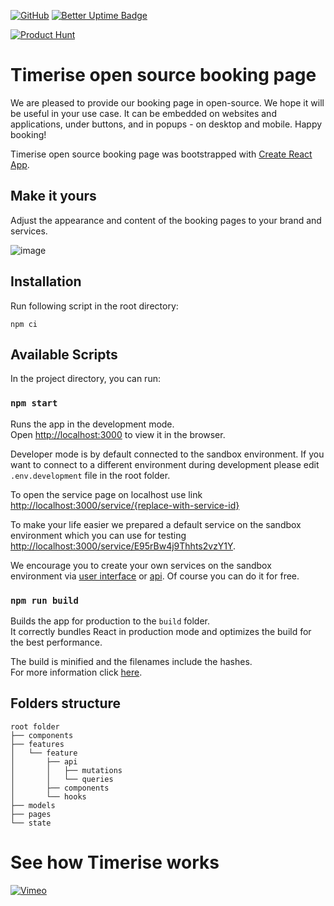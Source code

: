 [![GitHub](https://img.shields.io/github/license/timerise-io/open-booking-page)](https://github.com/timerise-io/open-booking-page/blob/main/LICENSE.md) [![Better Uptime Badge](https://betteruptime.com/status-badges/v1/monitor/gugo.svg)](https://status.timerise.io)


[![Product Hunt](https://api.producthunt.com/widgets/embed-image/v1/featured.svg?post_id=349830&theme=light)](https://www.producthunt.com/posts/timerise)

# Timerise open source booking page

We are pleased to provide our booking page in open-source. We hope it will be useful in your use case. It can be embedded on websites and applications, under buttons, and in popups - on desktop and mobile. Happy booking!

Timerise open source booking page was bootstrapped with [Create React App](https://github.com/facebook/create-react-app).


## Make it yours
Adjust the appearance and content of the booking pages to your brand and services.

![image](https://cdn.timerise.io/landing-page/section-make-it-yours.png)

## Installation

Run following script in the root directory:

```
npm ci
```

## Available Scripts

In the project directory, you can run:

### `npm start`

Runs the app in the development mode.\
Open [http://localhost:3000](http://localhost:3000) to view it in the browser.

Developer mode is by default connected to the sandbox environment. If you want to connect to a different environment during development please edit `.env.development` file in the root folder.

To open the service page on localhost use link [http://localhost:3000/service/{replace-with-service-id}](http://localhost:3000/service/{replace-with-service-id})

To make your life easier we prepared a default service on the sandbox environment which you can use for testing [http://localhost:3000/service/E95rBw4j9Thhts2vzY1Y](http://localhost:3000/service/E95rBw4j9Thhts2vzY1Y).

We encourage you to create your own services on the sandbox environment via [user interface](https://sandbox.timerise.io/) or [api](https://studio.apollographql.com/public/TIMERISE-API/explorer?variant=sandbox). Of course you can do it for free.

### `npm run build`

Builds the app for production to the `build` folder.\
It correctly bundles React in production mode and optimizes the build for the best performance.

The build is minified and the filenames include the hashes.\
For more information click [here](https://create-react-app.dev/docs/production-build/).

## Folders structure

```
root folder
├── components
├── features
│   └── feature
│       ├── api
│       │   ├── mutations
│       │   └── queries
│       ├── components
│       └── hooks
├── models
├── pages
└── state
```


# See how Timerise works
[![Vimeo](https://cdn.timerise.io/landing-page/video-placeholder.png?w=2048)](https://vimeo.com/703918323)
